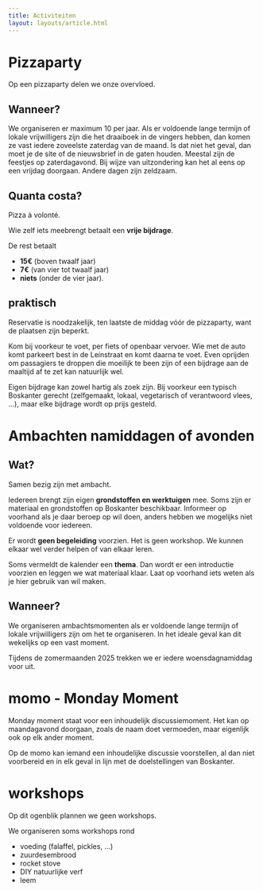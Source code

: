 ```yaml
---
title: Activiteiten
layout: layouts/article.html
---
```


# Pizzaparty
Op een pizzaparty delen we onze overvloed. 
## Wanneer?
We organiseren er maximum 10 per jaar. Als er voldoende lange termijn of lokale vrijwilligers zijn die het draaiboek in de vingers hebben, dan komen ze vast iedere zoveelste zaterdag van de maand. Is dat niet het geval, dan moet je de site of de nieuwsbrief in de gaten houden. Meestal zijn de feestjes op zaterdagavond. Bij wijze van uitzondering kan het al eens op een vrijdag doorgaan. Andere dagen zijn zeldzaam.
## Quanta costa?
Pizza à volonté. 

Wie zelf iets meebrengt betaalt een **vrije bijdrage**. 

De rest betaalt 
- **15€** (boven twaalf jaar)
- **7€** (van vier tot twaalf jaar)
- **niets** (onder de vier jaar).
## praktisch
Reservatie is noodzakelijk, ten laatste de middag vóór de pizzaparty, want de plaatsen zijn beperkt.

Kom bij voorkeur te voet, per fiets of openbaar vervoer. Wie met de auto komt parkeert best in de Leinstraat en komt daarna te voet. Even oprijden om passagiers te droppen die moeilijk te been zijn of een bijdrage aan de maaltijd af te zet kan natuurlijk wel.

Eigen bijdrage kan zowel hartig als zoek zijn. Bij voorkeur een typisch Boskanter gerecht (zelfgemaakt, lokaal, vegetarisch of verantwoord vlees, ...), maar elke bijdrage wordt op prijs gesteld.

# Ambachten namiddagen of avonden
## Wat?
Samen bezig zijn met ambacht. 

Iedereen brengt zijn eigen **grondstoffen en werktuigen** mee. Soms zijn er materiaal en grondstoffen op Boskanter beschikbaar. Informeer op voorhand als je daar beroep op wil doen, anders hebben we mogelijks niet voldoende voor iedereen. 

Er wordt **geen begeleiding** voorzien. Het is geen workshop. We kunnen elkaar wel verder helpen of van elkaar leren.

Soms vermeldt de kalender een **thema**. Dan wordt er een introductie voorzien en leggen we wat materiaal klaar. Laat op voorhand iets weten als je hier gebruik van wil maken.
## Wanneer?
We organiseren ambachtsmomenten als er voldoende lange termijn of lokale vrijwilligers zijn om het te organiseren. In het ideale geval kan dit wekelijks op een vast moment.

Tijdens de zomermaanden 2025 trekken we er iedere woensdagnamiddag voor uit.
# momo - Monday Moment
Monday moment staat voor een inhoudelijk discussiemoment. Het kan op maandagavond doorgaan, zoals de naam doet vermoeden, maar eigenlijk ook op elk ander moment.

Op de momo kan iemand een inhoudelijke discussie voorstellen, al dan niet voorbereid en in elk geval in lijn met de doelstellingen van Boskanter.
# workshops
Op dit ogenblik plannen we geen workshops.

We organiseren soms workshops rond
- voeding (falaffel, pickles, ...)
- zuurdesembrood
- rocket stove
- DIY natuurlijke verf
- leem
